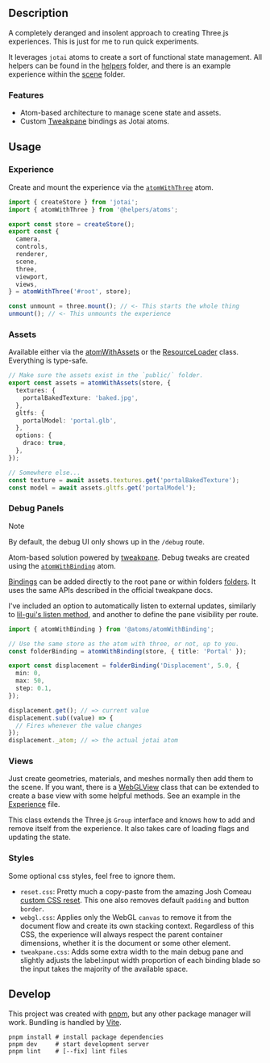 ## Description

A completely deranged and insolent approach to creating Three.js experiences. This is just for me to run quick experiments.

It leverages `jotai` atoms to create a sort of functional state management. All helpers can be found in the [helpers](./src/helpers) folder, and there is an example experience within the [scene](./src/scene/) folder.

### Features

- Atom-based architecture to manage scene state and assets.
- Custom [Tweakpane](https://tweakpane.github.io/docs/) bindings as Jotai atoms.

## Usage

### Experience

Create and mount the experience via the [`atomWithThree`](./src/helpers/atoms/atomWithThree.ts) atom.

```ts
import { createStore } from 'jotai';
import { atomWithThree } from '@helpers/atoms';

export const store = createStore();
export const {
  camera,
  controls,
  renderer,
  scene,
  three,
  viewport,
  views,
} = atomWithThree('#root', store);

const unmount = three.mount(); // <- This starts the whole thing
unmount(); // <- This unmounts the experience
```

### Assets

Available either via the [atomWithAssets](./src/helpers/atoms/atomWithAssets.ts) or the [ResourceLoader](src/loaders/ResourceLoader.ts) class. Everything is type-safe.

```ts
// Make sure the assets exist in the `public/` folder.
export const assets = atomWithAssets(store, {
  textures: {
    portalBakedTexture: 'baked.jpg',
  },
  gltfs: {
    portalModel: 'portal.glb',
  },
  options: {
    draco: true,
  },
});

// Somewhere else...
const texture = await assets.textures.get('portalBakedTexture');
const model = await assets.gltfs.get('portalModel');
```

### Debug Panels

> [!NOTE]
> By default, the debug UI only shows up in the `/debug` route.

Atom-based solution powered by [tweakpane](https://github.com/cocopon/tweakpane). Debug tweaks are created using the [`atomWithBinding`](./src/helpers/atoms/atomWithBinding.ts) atom.

[Bindings](https://tweakpane.github.io/docs/input-bindings/) can be added directly to the root pane or within folders [folders](https://tweakpane.github.io/docs/ui-components/#folder). It uses the same APIs described in the official tweakpane docs.

I've included an option to automatically listen to external updates, similarly to [lil-gui's listen method](https://lil-gui.georgealways.com/#Controller#listen), and another to define the pane visibility per route.

```ts
import { atomWithBinding } from '@atoms/atomWithBinding';

// Use the same store as the atom with three, or not, up to you.
const folderBinding = atomWithBinding(store, { title: 'Portal' });

export const displacement = folderBinding('Displacement', 5.0, {
  min: 0,
  max: 50,
  step: 0.1,
});

displacement.get(); // => current value
displacement.sub((value) => {
  // Fires whenever the value changes
});
displacement._atom; // => the actual jotai atom
```

### Views

Just create geometries, materials, and meshes normally then add them to the scene. If you want, there is a [WebGLView](src/helpers/three/WebGLView.ts) class that can be extended to create a base view with some helpful methods. See an example in the [Experience](src/scene/Experience.ts) file.

This class extends the Three.js `Group` interface and knows how to add and remove itself from the experience. It also takes care of loading flags and updating the state.

### Styles

Some optional css styles, feel free to ignore them.

- `reset.css`: Pretty much a copy-paste from the amazing Josh Comeau [custom CSS reset](https://www.joshwcomeau.com/css/custom-css-reset/). This one also removes default `padding` and button `border`.
- `webgl.css`: Applies only the WebGL `canvas` to remove it from the document flow and create its own stacking context. Regardless of this CSS, the experience will always respect the parent container dimensions, whether it is the document or some other element.
- `tweakpane.css`: Adds some extra width to the main debug pane and slightly adjusts the label:input width proportion of each binding blade so the input takes the majority of the available space.

## Develop

This project was created with [pnpm](https://pnpm.io), but any other package manager will work. Bundling is handled by [Vite](https://vitejs.dev).

```shell
pnpm install # install package dependencies
pnpm dev     # start development server
pnpm lint    # [--fix] lint files
```
